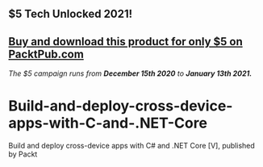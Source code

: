 ## $5 Tech Unlocked 2021!
[Buy and download this product for only $5 on PacktPub.com](https://www.packtpub.com/)
-----
*The $5 campaign         runs from __December 15th 2020__ to __January 13th 2021.__*

# Build-and-deploy-cross-device-apps-with-C-and-.NET-Core
Build and deploy cross-device apps with C# and .NET Core [V], published by Packt
